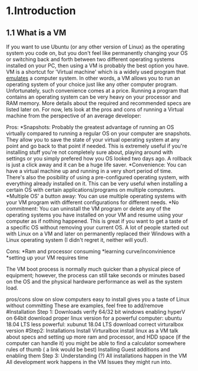 # 1.Introduction

## 1.1 What is a VM

If you want to use Ubuntu (or any other version of Linux) as the operating system you code on, but you don't feel like permanently changing your OS or switching back and forth between two different operating systems installed on your PC, then using a VM is probably the best option you have. VM is a shortcut for 'Virtual machine' which is a widely used program that [emulates](https://en.wikipedia.org/wiki/Emulator) a computer system. In other words, a VM allows you to run an operating system of your choice just like any other computer program. Unfortunately, such convenience comes at a price. Running a program that contains an operating system can be very heavy on your processor and RAM memory. More details about the required and recommended specs are listed later on. For now, lets look at the pros and cons of running a Virtual machine from the perspective of an average developer:

Pros:
*Snapshots: Probably the greatest advantage of running an OS virtually compared to running a regular OS on your computer are snapshots. They allow you to save the state of your virtual operating system at any point and go back to that point if needed. This is extremely useful if you're installing stuff you're not completely sure about, playing around with settings or you simply prefered how you OS looked two days ago. A rollback is just a click away and it can be a huge life saver.
*Convenience: You can have a virtual machine up and running in a very short period of time. There's also the posibility of using a pre-configured operating system, with everything already installed on it. This can be very useful when installing a certain OS with certain applications/programs on multiple computers.
*Multiple OS' a button away: You can use multiple operating systems with your VM program with different configurations for different needs.
*No commitment: You can uninstall the VM program or delete any of the operating systems you have installed on your VM and resume using your computer as if nothing happened. This is great if you want to get a taste of a specific OS without removing your current OS. A lot of people started out with Linux on a VM and later on permanently replaced their Windows with a Linux operating system (I didn't regret it, neither will you!).

Cons:
*Ram and processor consuming
*learning curve/inconvinience
*setting up your VM requires time

The VM boot process is normally much quicker than a physical piece of equipment; however, the process can still take seconds or minutes based on the OS and the physical hardware performance as well as the system load.

pros/cons
slow on slow computers
easy to install
gives you a taste of Linux without committing
These are examples, feel free to add/remove
#Installation
Step 1: Downloads
verify 64/32 bit windows
enabling hyperV on 64bit
download proper linux version
for a powerful computer: ubuntu 18.04 LTS
less powerful: xubunut 18.04 LTS
download correct virturalbox version
#Step2: Installations
Install Virturalbox
install linux as a VM
talk about specs and setting up more ram and processor, and HDD space (if the computer can handle it)
you might be able to find a calculator somewhere
rules of thumb ( a link would be best)
Installing Guest additions and enabling them
Step 3: Understanding (?)
All installations happen in the VM
All development work happens in the VM
Issues they might run into.

